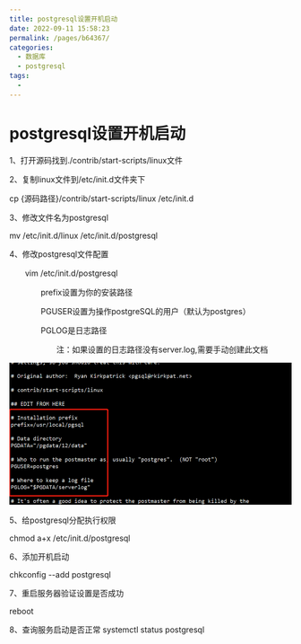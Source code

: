 ```yaml
---
title: postgresql设置开机启动
date: 2022-09-11 15:58:23
permalink: /pages/b64367/
categories:
  - 数据库
  - postgresql
tags:
  - 
---
```

# postgresql设置开机启动

1、打开源码找到./contrib/start-scripts/linux文件

2、复制linux文件到/etc/init.d文件夹下

cp {源码路径}/contrib/start-scripts/linux /etc/init.d

3、修改文件名为postgresql

mv /etc/init.d/linux /etc/init.d/postgresql

4、修改postgresql文件配置

　　vim /etc/init.d/postgresql

　　　　prefix设置为你的安装路径

　　　　PGUSER设置为操作postgreSQL的用户（默认为postgres）

　　　　PGLOG是日志路径

　　　　　　注：如果设置的日志路径没有server.log,需要手动创建此文档

![image-20220910152611544](./image/image-20220910152611544.png)

5、给postgresql分配执行权限

chmod a+x /etc/init.d/postgresql

6、添加开机启动

chkconfig --add postgresql 

7、重启服务器验证设置是否成功

reboot

8、查询服务启动是否正常
systemctl status postgresql